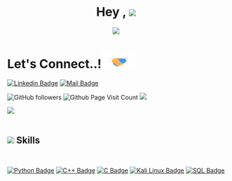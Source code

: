 <h1 align="center"><b>Hey ,  </b><img src="https://media.giphy.com/media/hvRJCLFzcasrR4ia7z/giphy.gif" width="35"></h1>
<p align="center">
  <a href="https://github.com/DenverCoder1/readme-typing-svg"><img src="https://readme-typing-svg.herokuapp.com?font=Time+New+Roman&color=white&size=25&center=true&vCenter=true&width=600&height=100&lines=Hey!+It's+Khalil+Gabsi..&hearts;++;Self-taught+AI+and+ML+Developer,;ICT-Engineer,;Love+to+learn+new+stuffs..<3"></a>
</p>

# <b> Let's Connect..!</b><img src="https://github.com/0xAbdulKhalid/0xAbdulKhalid/raw/main/assets/mdImages/handshake.gif" width ="80">

[![Linkedin Badge](https://img.shields.io/badge/-KhalilGabsi-0e76a8?style=flat&labelColor=0e76a8&logo=linkedin&logoColor=white)](www.linkedin.com/in/khalil-gabsi-601b8834a) 
[![Mail Badge](https://img.shields.io/badge/-KhalilGabsi-c0392b?style=flat&labelColor=c0392b&logo=gmail&logoColor=white)](mailto:khalil.gabsi@supcom.tn)


![GitHub followers](https://img.shields.io/github/followers/kh11811?style=social)
![Github Page Visit Count](https://komarev.com/ghpvc/?username=Kh11811)
<img src="https://img.shields.io/badge/Age-22-blue" />


<!-- Ligne  -->
<img src="https://user-images.githubusercontent.com/73097560/115834477-dbab4500-a447-11eb-908a-139a6edaec5c.gif"><br><br>

## <img src="https://media2.giphy.com/media/QssGEmpkyEOhBCb7e1/giphy.gif?cid=ecf05e47a0n3gi1bfqntqmob8g9aid1oyj2wr3ds3mg700bl&rid=giphy.gif" width ="25"><b> Skills</b>
<br>

[![Python Badge](https://img.shields.io/badge/-Python-61DBFB?style=for-the-badge&labelColor=black&logo=python&logoColor=61DBFB)](#) [![C++ Badge](https://img.shields.io/badge/-C++-00599C?style=for-the-badge&labelColor=black&logo=c%2B%2B&logoColor=white)](#)
 [![C Badge](https://img.shields.io/badge/-C-007acc?style=for-the-badge&labelColor=black&logo=c&logoColor=007acc)](#) [![Kali Linux Badge](https://img.shields.io/badge/-Kali_Linux-557C89?style=for-the-badge&labelColor=black&logo=kali&logoColor=white)](#)
[![SQL Badge](https://img.shields.io/badge/-SQL-e535ab?style=for-the-badge&labelColor=black&logo=sql&logoColor=e535ab)](#)


<!---
Kh11811/Kh11811 is a ✨ special ✨ repository because its `README.md` (this file) appears on your GitHub profile.
You can click the Preview link to take a look at your changes.
--->
